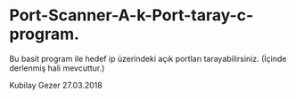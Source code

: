 # Port-Scanner-A-k-Port-taray-c-program.
Bu basit program ile hedef ip üzerindeki açık portları tarayabilirsiniz. (İçinde derlenmiş hali mevcuttur.)

Kubilay Gezer 27.03.2018

